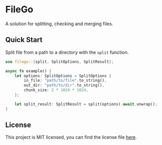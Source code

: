 # FileGo

A solution for splitting, checking and merging files.

## Quick Start

Split file from a path to a directory with the `split` function.

```rust
use filego::{split, SplitOptions, SplitResult};

async fn example() {
    let options: SplitOptions = SplitOptions {
        in_file: "path/to/file".to_string(),
        out_dir: "path/to/dir".to_string(),
        chunk_size: 2 * 1024 * 1024,
    };

    let split_result: SplitResult = split(options).await.unwrap();
}
```

## License

This project is MIT licensed, you can find the license file [here](https://github.com/alpheustangs/filego.rs/blob/main/LICENSE).
